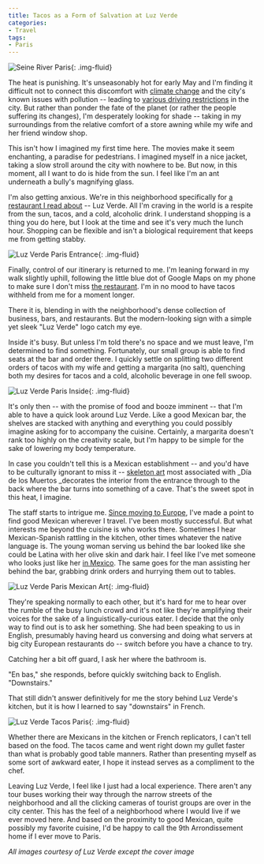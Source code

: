 ```yaml
---
title: Tacos as a Form of Salvation at Luz Verde
categories:
- Travel
tags:
- Paris
---
```


![Seine River Paris](https://withoutapath.com/wp-content/uploads/2017/11/Seine-River-Paris-1024x683.jpg){: .img-fluid}

The heat is punishing. It's unseasonably hot for early May and I'm finding it difficult not to connect this discomfort with [climate change](https://withoutapath.com/embrace-green-travel/) and the city's known issues with pollution -- leading to [various driving restrictions](http://www.businessinsider.com/r-paris-imposes-driving-restrictions-plans-clunker-ban-as-smog-hits-highs-2016-12?IR=T) in the city. But rather than ponder the fate of the planet (or rather the people suffering its changes), I'm desperately looking for shade -- taking in my surroundings from the relative comfort of a store awning while my wife and her friend window shop.

This isn't how I imagined my first time here. The movies make it seem enchanting, a paradise for pedestrians. I imagined myself in a nice jacket, taking a slow stroll around the city with nowhere to be. But now, in this moment, all I want to do is hide from the sun. I feel like I'm an ant underneath a bully's magnifying glass.

I'm also getting anxious. We're in this neighborhood specifically for [a restaurant I read about](https://withoutapath.com/trip-to-paris/) -- Luz Verde. All I'm craving in the world is a respite from the sun, tacos, and a cold, alcoholic drink. I understand shopping is a thing you do here, but I look at the time and see it's very much the lunch hour. Shopping can be flexible and isn't a biological requirement that keeps me from getting stabby.

![Luz Verde Paris Entrance](https://withoutapath.com/wp-content/uploads/2017/11/Luz-Verde-Paris-Entrance.jpg){: .img-fluid}

Finally, control of our itinerary is returned to me. I'm leaning forward in my walk slightly uphill, following the little blue dot of Google Maps on my phone to make sure I don't miss [the restaurant](http://www.quixotic-projects.com/venue/candelaria). I'm in no mood to have tacos withheld from me for a moment longer.

There it is, blending in with the neighborhood's dense collection of business, bars, and restaurants. But the modern-looking sign with a simple yet sleek "Luz Verde" logo catch my eye.

Inside it's busy. But unless I'm told there's no space and we must leave, I'm determined to find something. Fortunately, our small group is able to find seats at the bar and order there. I quickly settle on splitting two different orders of tacos with my wife and getting a margarita (no salt), quenching both my desires for tacos and a cold, alcoholic beverage in one fell swoop.

![Luz Verde Paris Inside](https://withoutapath.com/wp-content/uploads/2017/11/Luz-Verde-Paris-Inside-1024x576.jpg){: .img-fluid}

It's only then -- with the promise of food and booze imminent -- that I'm able to have a quick look around Luz Verde. Like a good Mexican bar, the shelves are stacked with anything and everything you could possibly imagine asking for to accompany the cuisine. Certainly, a margarita doesn't rank too highly on the creativity scale, but I'm happy to be simple for the sake of lowering my body temperature.

In case you couldn't tell this is a Mexican establishment -- and you'd have to be culturally ignorant to miss it -- [skeleton art](https://withoutapath.com/pilsen-chicago-mexican/) most associated with _Día de los Muertos _decorates the interior from the entrance through to the back where the bar turns into something of a cave. That's the sweet spot in this heat, I imagine.

The staff starts to intrigue me. [Since moving to Europe](https://withoutapath.com/moving-to-germany/), I've made a point to find good Mexican wherever I travel. I've been mostly successful. But what interests me beyond the cuisine is who works there. Sometimes I hear Mexican-Spanish rattling in the kitchen, other times whatever the native language is. The young woman serving us behind the bar looked like she could be Latina with her olive skin and dark hair. I feel like I've met someone who looks just like her [in Mexico](https://withoutapath.com/traveling-baja-peninsula-uncruise/). The same goes for the man assisting her behind the bar, grabbing drink orders and hurrying them out to tables.

![Luz Verde Paris Mexican Art](https://withoutapath.com/wp-content/uploads/2017/11/Luz-Verde-Paris-Mexican-Art-1024x768.jpg){: .img-fluid}

They're speaking normally to each other, but it's hard for me to hear over the rumble of the busy lunch crowd and it's not like they're amplifying their voices for the sake of a linguistically-curious eater. I decide that the only way to find out is to ask her something. She had been speaking to us in English, presumably having heard us conversing and doing what servers at big city European restaurants do -- switch before you have a chance to try.

Catching her a bit off guard, I ask her where the bathroom is.

"En bas," she responds, before quickly switching back to English. "Downstairs."

That still didn't answer definitively for me the story behind Luz Verde's kitchen, but it is how I learned to say "downstairs" in French.

![Luz Verde Tacos Paris](https://withoutapath.com/wp-content/uploads/2017/11/Luz-Verde-Tacos-Paris-1024x683.jpg){: .img-fluid}

Whether there are Mexicans in the kitchen or French replicators, I can't tell based on the food. The tacos came and went right down my gullet faster than what is probably good table manners. Rather than presenting myself as some sort of awkward eater, I hope it instead serves as a compliment to the chef.

Leaving Luz Verde, I feel like I just had a local experience. There aren't any tour buses working their way through the narrow streets of the neighborhood and all the clicking cameras of tourist groups are over in the city center. This has the feel of a neighborhood where I would live if we ever moved here. And based on the proximity to good Mexican, quite possibly my favorite cuisine, I'd be happy to call the 9th Arrondissement home if I ever move to Paris.

_All images courtesy of Luz Verde except the cover image_

